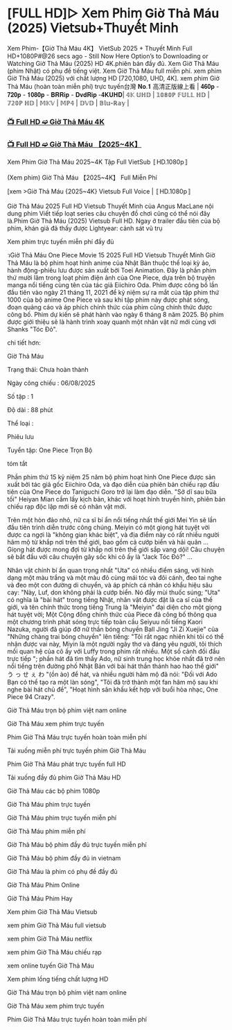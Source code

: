# [𝖥𝖴𝖫𝖫 𝖧𝖣]▷ 𝖷𝖾𝗆 𝖯𝗁𝗂𝗆 Giờ Thả Máu (2025) 𝖵𝗂𝖾𝗍𝗌𝗎𝖻+𝖳𝗁𝗎𝗒𝖾̂́𝗍 𝖬𝗂𝗇𝗁

Xem Phim-【Giờ Thả Máu 4K】 VietSub 2025 + Thuyết Minh Full HD+1080P#@26 secs ago - Still Now Here Option’s to Downloading or Watching Giờ Thả Máu (2025) HD 4K.phiên bản đầy đủ. Xem Giờ Thả Máu (phim Nhật) có phụ đề tiếng việt. Xem Giờ Thả Máu full miễn phí. xem phim Giờ Thả Máu (2025) với chất lượng HD [720,1080, UHD, 4K]. xem phim Giờ Thả Máu (hoàn toàn miễn phí) trực tuyến台灣 𝐍𝐨.𝟏 高清正版線上看 | 𝟒𝟔𝟎𝐩 - 𝟕𝟐𝟎𝐩 - 𝟏𝟎𝟖𝟎𝐩 - 𝐁𝐑𝐑𝐢𝐩 - 𝐃𝐯𝐝𝐑𝐢𝐩 -𝟒𝐊𝐔𝐇𝐃| 𝟜𝕂 𝕌ℍ𝔻 | 𝟙𝟘𝟠𝟘ℙ 𝔽𝕌𝕃𝕃 ℍ𝔻 | 𝟟𝟚𝟘ℙ ℍ𝔻 | 𝕄𝕂𝕍 | 𝕄ℙ𝟜 | 𝔻𝕍𝔻 | 𝔹𝕝𝕦-ℝ𝕒𝕪 |

### [📺 Full HD ➫️ Giờ Thả Máu 4K](https://t.co/hkrltUXojw)

### [📺 Full HD ➫️ Giờ Thả Máu 【2025~4K】](https://t.co/hkrltUXojw)

Xem Phim Giờ Thả Máu 2025~4K Tập Full VietSub 〚HD.1080p〛

(Xem phim) Giờ Thả Máu 【2025~4K】 Full Miễn Phí

[xem >Giờ Thả Máu {2025~4K} Vietsub Full Voice | 〚HD.1080p〛

Giờ Thả Máu 2025 Full HD Vietsub Thuyết Minh của Angus MacLane nội dung phim Viết tiếp loạt series câu chuyện đồ chơi cũng có thể nói đây là.Phim Giờ Thả Máu (2025) Vietsub Full HD. Ngay ở trailer đầu tiên của bộ phim, khán giả đã thấy được Lightyear: cảnh sát vũ trụ

Xem phim trực tuyến miễn phí đầy đủ

วGiờ Thả Máu One Piece Movie 15 2025 Full HD Vietsub Thuyết Minh Giờ Thả Máu là bộ phim hoạt hình anime của Nhật Bản thuộc thể loại kỳ ảo, hành động-phiêu lưu được sản xuất bởi Toei Animation. Đây là phần phim thứ mười lăm trong loạt phim điện ảnh của One Piece, dựa trên bộ truyện manga nổi tiếng cùng tên của tác giả Eiichiro Oda. Phim được công bố lần đầu tiên vào ngày 21 tháng 11, 2021 để kỷ niệm sự ra mắt của tập phim thứ 1000 của bộ anime One Piece và sau khi tập phim này được phát sóng, đoạn quảng cáo và áp phích chính thức của phim cũng chính thức được công bố. Phim dự kiến sẽ phát hành vào ngày 6 tháng 8 năm 2025. Bộ phim được giới thiệu sẽ là hành trình xoay quanh một nhân vật nữ mới cùng với Shanks "Tóc Đỏ".

chi tiết hơn:

Giờ Thả Máu

Trạng thái: Chưa hoàn thành

Ngày công chiếu : 06/08/2025

Số tập : 1

Độ dài : 88 phút

Thể loại :

Phiêu lưu

Tuyển tập: One Piece Trọn Bộ

tóm tắt

Phần phim thứ 15 kỷ niệm 25 năm bộ phim hoạt hình One Piece được sản xuất bởi tác giả gốc Eiichiro Oda, và đạo diễn của phiên bản chiếu rạp đầu tiên của One Piece do Taniguchi Goro trở lại làm đạo diễn. "Sở dĩ sau bữa tối" Heiyan Mian cầm lấy kịch bản, khác với hoạt hình truyền hình, phiên bản chiếu rạp độc lập mới sẽ có nhân vật mới.

Trên một hòn đảo nhỏ, nữ ca sĩ bí ẩn nổi tiếng nhất thế giới Mei Yin sẽ lần đầu tiên trình diễn trước công chúng. Meiyin có một giọng hát tuyệt vời được ca ngợi là "không gian khác biệt", và địa điểm này có rất nhiều người hâm mộ từ khắp nơi trên thế giới, bao gồm cả cướp biển và hải quân ... Giọng hát được mong đợi từ khắp nơi trên thế giới sắp vang dội! Câu chuyện sẽ bắt đầu với câu chuyện gây sốc khi cô ấy là "Jack Tóc Đỏ?" ...

Nhân vật chính bí ẩn quan trọng nhất "Uta" có nhiều điểm sáng, với hình dạng một màu trắng và một màu đỏ cùng mái tóc và đôi cánh, đeo tai nghe và đeo một con đường di chuyển, và áp phích cá nhân có khẩu hiệu sâu cay: "Này, Luf, don không phải là cướp biển. Nó đầy mùi thuốc súng; "Uta" có nghĩa là "bài hát" trong tiếng Nhật, nhân vật được đặt là ca sĩ của thế giới, và tên chính thức trong tiếng Trung là "Meiyin" đại diện cho một giọng hát tuyệt vời; Một Cộng đồng chính thức của Piece đã công bố thông qua một chương trình phát sóng trực tiếp toàn cầu Seiyuu nổi tiếng Kaori Nazuka, người đã giúp đỡ nữ thần bóng chuyền Ball Jing "Ji Zi Xuejie" của "Những chàng trai bóng chuyền" lên tiếng: "Tôi rất ngạc nhiên khi tôi có thể nhận được vai này, Miyin là một người ngây thơ và đáng yêu người, tôi thích mối quan hệ của cô ấy với Luffy trong phim rất nhiều. Một số cảnh đối đầu trực tiếp "; phần hát đã tìm thấy Ado, nữ sinh trung học khỏe nhất đã trở nên nổi tiếng trên đường phố Nhật Bản với bài hát thần thánh hao hao thế giới" う っ せ ぇ わ "(ồn ào) để hát, và nhiều người hâm mộ đã nói: "Đối với Ado Bạn có thể tạo ra một làn sóng", "Tôi đã trở thành một fan hâm mộ sau khi nghe bài hát chủ đề", "Hoạt hình sân khấu kết hợp với buổi hòa nhạc, One Piece 94 Crazy".

Giờ Thả Máu trọn bộ phim việt nam online

Giờ Thả Máu xem phim trực tuyến

Phim Giờ Thả Máu trực tuyến hoàn toàn miễn phí

Tải xuống miễn phí trực tuyến phim Giờ Thả Máu

Phim Giờ Thả Máu phát trực tuyến full HD

Tải xuống đầy đủ phim Giờ Thả Máu HD

Giờ Thả Máu các bộ phim 1080p

Giờ Thả Máu phim trực tuyến

Giờ Thả Máu phim trực tuyến miễn phí

Giờ Thả Máu phim miễn phí

Giờ Thả Máu bộ phim đầy đủ trực tuyến miễn phí

Giờ Thả Máu bộ phim đầy đủ in vietnam

Giờ Thả Máu là phim có phụ đề đầy đủ

Giờ Thả Máu Phim Online

Giờ Thả Máu Phim Hay

Xem phim Giờ Thả Máu Vietsub

xem phim Giờ Thả Máu full vietsub

xem phim Giờ Thả Máu netflix

xem phim Giờ Thả Máu chiếu rạp

xem online tuyến Giờ Thả Máu

Xem phim lồng tiếng chất lượng HD

Giờ Thả Máu trọn bộ phim việt nam online

Giờ Thả Máu xem phim trực tuyến

Phim Giờ Thả Máu trực tuyến hoàn toàn miễn phí
